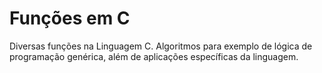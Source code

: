 # Funções em C
Diversas funções na Linguagem C. Algoritmos para exemplo de lógica de programação genérica, além de aplicações específicas da linguagem.
